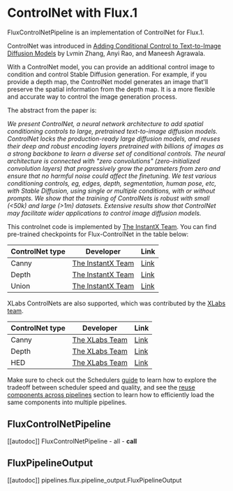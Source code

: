 <!--Copyright 2024 The HuggingFace Team, The InstantX Team, and the XLabs Tean. All rights reserved.

Licensed under the Apache License, Version 2.0 (the "License"); you may not use this file except in compliance with
the License. You may obtain a copy of the License at

http://www.apache.org/licenses/LICENSE-2.0

Unless required by applicable law or agreed to in writing, software distributed under the License is distributed on
an "AS IS" BASIS, WITHOUT WARRANTIES OR CONDITIONS OF ANY KIND, either express or implied. See the License for the
specific language governing permissions and limitations under the License.
-->

# ControlNet with Flux.1

FluxControlNetPipeline is an implementation of ControlNet for Flux.1.

ControlNet was introduced in [Adding Conditional Control to Text-to-Image Diffusion Models](https://huggingface.co/papers/2302.05543) by Lvmin Zhang, Anyi Rao, and Maneesh Agrawala.

With a ControlNet model, you can provide an additional control image to condition and control Stable Diffusion generation. For example, if you provide a depth map, the ControlNet model generates an image that'll preserve the spatial information from the depth map. It is a more flexible and accurate way to control the image generation process.

The abstract from the paper is:

*We present ControlNet, a neural network architecture to add spatial conditioning controls to large, pretrained text-to-image diffusion models. ControlNet locks the production-ready large diffusion models, and reuses their deep and robust encoding layers pretrained with billions of images as a strong backbone to learn a diverse set of conditional controls. The neural architecture is connected with "zero convolutions" (zero-initialized convolution layers) that progressively grow the parameters from zero and ensure that no harmful noise could affect the finetuning. We test various conditioning controls, eg, edges, depth, segmentation, human pose, etc, with Stable Diffusion, using single or multiple conditions, with or without prompts. We show that the training of ControlNets is robust with small (<50k) and large (>1m) datasets. Extensive results show that ControlNet may facilitate wider applications to control image diffusion models.*

This controlnet code is implemented by [The InstantX Team](https://huggingface.co/InstantX). You can find pre-trained checkpoints for Flux-ControlNet in the table below:


| ControlNet type | Developer | Link |
| -------- | ---------- | ---- |
| Canny | [The InstantX Team](https://huggingface.co/InstantX) | [Link](https://huggingface.co/InstantX/FLUX.1-dev-Controlnet-Canny) |
| Depth | [The InstantX Team](https://huggingface.co/InstantX) | [Link](https://huggingface.co/Shakker-Labs/FLUX.1-dev-ControlNet-Depth) |
| Union | [The InstantX Team](https://huggingface.co/InstantX) | [Link](https://huggingface.co/InstantX/FLUX.1-dev-Controlnet-Union) |

XLabs ControlNets are also supported, which was contributed by the [XLabs team](https://huggingface.co/XLabs-AI).

| ControlNet type | Developer | Link |
| -------- | ---------- | ---- |
| Canny | [The XLabs Team](https://huggingface.co/InstantX) | [Link](https://huggingface.co/XLabs-AI/flux-controlnet-canny-diffusers) |
| Depth | [The XLabs Team](https://huggingface.co/InstantX) | [Link](https://huggingface.co/XLabs-AI/flux-controlnet-depth-diffusers) |
| HED | [The XLabs Team](https://huggingface.co/InstantX) | [Link](https://huggingface.co/XLabs-AI/flux-controlnet-hed-diffusers) |


<Tip>

Make sure to check out the Schedulers [guide](../../using-diffusers/schedulers) to learn how to explore the tradeoff between scheduler speed and quality, and see the [reuse components across pipelines](../../using-diffusers/loading#reuse-components-across-pipelines) section to learn how to efficiently load the same components into multiple pipelines.

</Tip>

## FluxControlNetPipeline
[[autodoc]] FluxControlNetPipeline
	- all
	- __call__


## FluxPipelineOutput
[[autodoc]] pipelines.flux.pipeline_output.FluxPipelineOutput